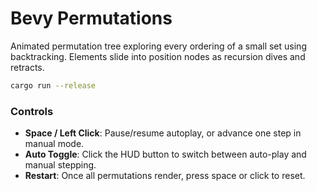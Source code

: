 # Bevy Permutations

Animated permutation tree exploring every ordering of a small set using backtracking. Elements slide into position nodes as recursion dives and retracts.

```bash
cargo run --release
```

### Controls

- **Space / Left Click**: Pause/resume autoplay, or advance one step in manual mode.
- **Auto Toggle**: Click the HUD button to switch between auto-play and manual stepping.
- **Restart**: Once all permutations render, press space or click to reset.
